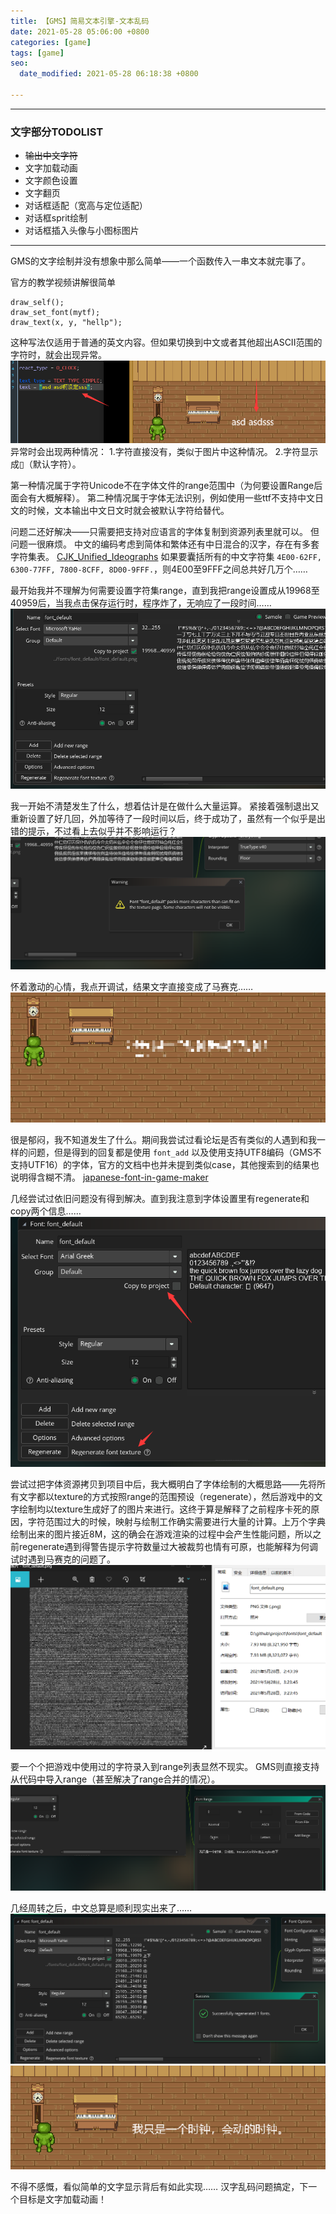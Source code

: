 ```yaml
---
title: 【GMS】简易文本引擎-文本乱码
date: 2021-05-28 05:06:00 +0800
categories: [game]
tags: [game]
seo:
  date_modified: 2021-05-28 06:18:38 +0800

---
```


------------

### 文字部分TODOLIST ###

- ~~输出中文字符~~
- 文字加载动画
- 文字颜色设置
- 文字翻页
- 对话框适配（宽高与定位适配）
- 对话框sprit绘制
- 对话框插入头像与小图标图片

------------

GMS的文字绘制并没有想象中那么简单——一个函数传入一串文本就完事了。

官方的教学视频讲解很简单

```
draw_self();
draw_set_font(mytf);
draw_text(x, y, "hellp");
```

这种写法仅适用于普通的英文内容。但如果切换到中文或者其他超出ASCII范围的字符时，就会出现异常。
![2021052808](/assets/img/post/2021052808.png)
异常时会出现两种情况：
1.字符直接没有，类似于图片中这种情况。
2.字符显示成▯（默认字符）。

第一种情况属于字符Unicode不在字体文件的range范围中（为何要设置Range后面会有大概解释）。
第二种情况属于字体无法识别，例如使用一些ttf不支持中文日文的时候，文本输出中文日文时就会被默认字符给替代。

问题二还好解决——只需要把支持对应语言的字体复制到资源列表里就可以。
但问题一很麻烦。
中文的编码考虑到简体和繁体还有中日混合的汉字，存在有多套字符集表。
[CJK_Unified_Ideographs](https://en.wikipedia.org/wiki/CJK_Unified_Ideographs "CJK_Unified_Ideographs")
如果要囊括所有的中文字符集 `4E00-62FF, 6300-77FF, 7800-8CFF, 8D00-9FFF.`，则4E00至9FFF之间总共好几万个……

最开始我并不理解为何需要设置字符集range，直到我把range设置成从19968至40959后，当我点击保存运行时，程序炸了，无响应了一段时间……
![2021052802](/assets/img/post/2021052802.png)

我一开始不清楚发生了什么，想着估计是在做什么大量运算。
紧接着强制退出又重新设置了好几回，外加等待了一段时间以后，终于成功了，虽然有一个似乎是出错的提示，不过看上去似乎并不影响运行？
![2021052803](/assets/img/post/2021052803.png)

怀着激动的心情，我点开调试，结果文字直接变成了马赛克……
![2021052801](/assets/img/post/2021052801.png)

很是郁闷，我不知道发生了什么。期间我尝试过看论坛是否有类似的人遇到和我一样的问题，但是得到的回复都是使用 `font_add` 以及使用支持UTF8编码（GMS不支持UTF16）的字体，官方的文档中也并未提到类似case，其他搜索到的结果也说明得含糊不清。
[japanese-font-in-game-maker](https://forum.yoyogames.com/index.php?threads/japanese-font-in-game-maker.46332/)

几经尝试过依旧问题没有得到解决。直到我注意到字体设置里有regenerate和copy两个信息……
![2021052809](/assets/img/post/2021052809.png)

尝试过把字体资源拷贝到项目中后，我大概明白了字体绘制的大概思路——先将所有文字都以texture的方式按照range的范围预设（regenerate），然后游戏中的文字绘制均以texture生成好了的图片来进行。这终于算是解释了之前程序卡死的原因，字符范围过大的时候，映射与绘制工作确实需要进行大量的计算。上万个字典绘制出来的图片接近8M，这的确会在游戏渲染的过程中会产生性能问题，所以之前regenerate遇到得警告提示字符数量过大被裁剪也情有可原，也能解释为何调试时遇到马赛克的问题了。
![2021052804](/assets/img/post/2021052804.png)

要一个个把游戏中使用过的字符录入到range列表显然不现实。
GMS则直接支持从代码中导入range（甚至解决了range合并的情况）。
![2021052805](/assets/img/post/2021052805.png)

几经周转之后，中文总算是顺利现实出来了……
![2021052806](/assets/img/post/2021052806.png)
![2021052807](/assets/img/post/2021052807.png)

不得不感慨，看似简单的文字显示背后有如此实现……
汉字乱码问题搞定，下一个目标是文字加载动画！
